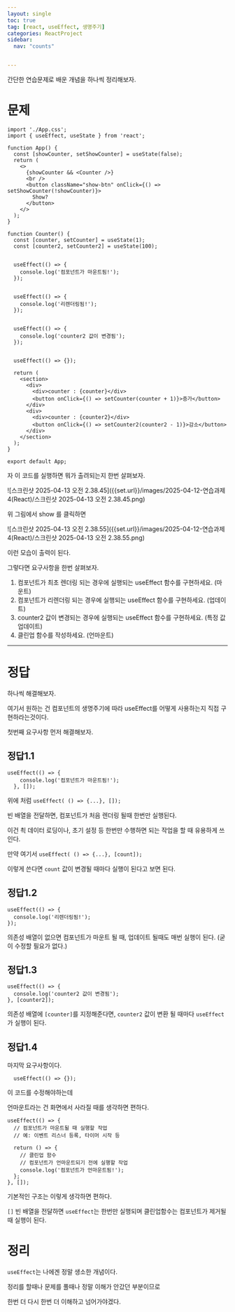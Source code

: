 ```yaml
---
layout: single
toc: true
tag: [react, useEffect, 생명주기]
categories: ReactProject
sidebar:
  nav: "counts"


---
```


간단한 연습문제로 배운 개념을 하나씩 정리해보자.

# 문제

```react
import './App.css';
import { useEffect, useState } from 'react';

function App() {
  const [showCounter, setShowCounter] = useState(false);
  return (
    <>
      {showCounter && <Counter />}
      <br />
      <button className="show-btn" onClick={() => setShowCounter(!showCounter)}>
        Show?
      </button>
    </>
  );
}

function Counter() {
  const [counter, setCounter] = useState(1);
  const [counter2, setCounter2] = useState(100);

  
  useEffect(() => {
    console.log('컴포넌트가 마운트됨!');
  });


  useEffect(() => {
    console.log('리렌더링됨!');
  });


  useEffect(() => {
    console.log('counter2 값이 변경됨');
  });

  
  useEffect(() => {});

  return (
    <section>
      <div>
        <div>counter : {counter}</div>
        <button onClick={() => setCounter(counter + 1)}>증가</button>
      </div>
      <div>
        <div>counter : {counter2}</div>
        <button onClick={() => setCounter2(counter2 - 1)}>감소</button>
      </div>
    </section>
  );
}

export default App;
```

자 이 코드를 실행하면 뭐가 출려되는지 한번 살펴보자.

![스크린샷 2025-04-13 오전 2.38.45]({{set.url}}/images/2025-04-12-연습과제4(React)/스크린샷 2025-04-13 오전 2.38.45.png)

위 그림에서 show 를 클릭하면

![스크린샷 2025-04-13 오전 2.38.55]({{set.url}}/images/2025-04-12-연습과제4(React)/스크린샷 2025-04-13 오전 2.38.55.png)

이런 모습이 출력이 된다.



그렇다면 요구사항을 한번 살펴보자.

1. 컴포넌트가 최초 렌더링 되는 경우에 실행되는 useEffect 함수를 구현하세요. (마운트)
2. 컴포넌트가 리렌더링 되는 경우에 실행되는 useEffect 함수를 구현하세요. (업데이트)
3. counter2 값이 변경되는 경우에 실행되는 useEffect 함수를 구현하세요. (특정 값 업데이트)
4. 클린업 함수를 작성하세요. (언마운트)

---

# 정답

하나씩 해결해보자.

여기서 원하는 건 컴포넌트의 생명주기에 따라 useEffect를 어떻게 사용하는지 직접 구현하라는것이다.

첫번째 요구사항 먼저 해결해보자.

## 정답1.1

```react
useEffect(() => {
    console.log('컴포넌트가 마운트됨!');
  }, []);
```

위에 처럼 `useEffect( () => {...}, []);`

빈 배열을 전달하면, 컴포넌트가 처음 렌더링 될때 한번만 실행된다.

이건 쵝 데이터 로딩이나, 초기 설정 등 한번만 수행하면 되는 작업을 할 때 유용하게 쓰인다.

만약 여기서 `useEffect( () => {...}, [count]);`

이렇게 쓴다면 `count` 값이 변경될 때마다 실행이 된다고 보면 된다.



## 정답1.2

```react
useEffect(() => {
  console.log('리렌더링됨!');
});
```

의존성 배열이 없으면 컴포넌트가 마운트 될 때, 업데이트 될때도 매번 실행이 된다.  (굳이 수정할 필요가 없다.)



## 정답1.3

```react
useEffect(() => {
  console.log('counter2 값이 변경됨');
}, [counter2]);
```

의존성 배열에 `[counter]`를 지정해준다면, `counter2` 값이 변환 될 때마다 `useEffect` 가 실행이 된다.

## 정답1.4

마지막 요구사항이다.

```react
  useEffect(() => {});
```

이 코드를 수정해야하는데

언마운트라는 건 화면에서 사라질 때를 생각하면 편하다.

```react
useEffect(() => {
  // 컴포넌트가 마운트될 때 실행할 작업
  // 예: 이벤트 리스너 등록, 타이머 시작 등

  return () => {
    // 클린업 함수
    // 컴포넌트가 언마운트되기 전에 실행할 작업
    console.log('컴포넌트가 언마운트됨!');
  };
}, []);
```

기본적인 구조는 이렇게 생각하면 편하다.

`[]` 빈 배열을 전달하면 `useEffect`는 한번만 실행되며 클린업함수는 컴포넌트가 제거될 때 실행이 된다.



# 정리

`useEffect`는 나에겐 정말 생소한 개념이다. 

정리를 할때나 문제를 풀때나 정말 이해가 안갔던 부분이므로 

한번 더 다시 한번 더 이해하고 넘어가야겠다.

